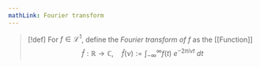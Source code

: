 ```yaml
---
mathLink: Fourier transform
---
```

>[!def]
For $f\in\mathcal{L}^{1}$, define the *Fourier transform of $f$* as the [[Function]] $$\widehat{f}:\mathbb{R}\rightarrow \mathbb{C},\quad\widehat f(\nu):=\int_{-\infty}^{\infty}f(t)\ e^{-2\pi i \nu t}\ dt$$

